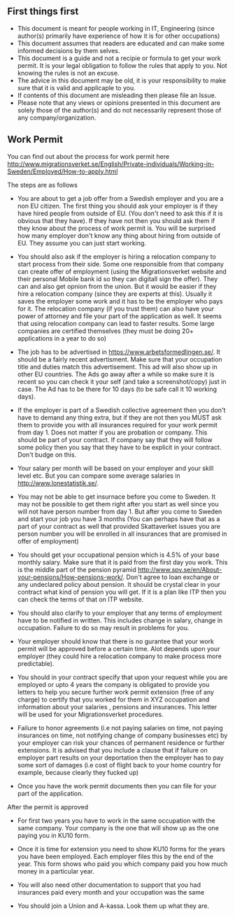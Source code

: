 ## First things first ##
- This document is meant for people working in IT, Engineering (since author(s) primarily have experience of how it is for other occupations) 
- This document assumes that readers are educated and can make some informed decisions by them selves.
- This document is a guide and not a recipie or formula to get your work permit. It is your legal obligation to follow the rules that apply to you. Not knowing the rules is not an excuse.
- The advice in this document may be old, it is your responsibility to make sure that it is valid and applicaple to you.
- If contents of this document are misleading then please file an Issue.
- Please note that any views or opinions presented in this document are solely those of the author(s) and do not necessarily represent those of any company/organization.

## Work Permit ##
You can find out about the process for work permit here http://www.migrationsverket.se/English/Private-individuals/Working-in-Sweden/Employed/How-to-apply.html

The steps are as follows
- You are about to get a job offer from a Swedish employer and you are a non EU citizen. The first thing you should ask your employer is if they have hired people from outside of EU. (You don't need to ask this if it is obvious that they have). If they have not then you should ask them if they know about the process of work permit is. You will be surprised how many employer don't know any thing about hiring from outside of EU. They assume you can just start working.
 
- You should also ask if the employer is hiring a relocation company to start process from their side. Some one responsible from that company can create offer of employment (using the Migrationsverket website and their personal Mobile bank id so they can digitall sign the offer). They can  and also get opnion from the union. But it would be easier if they hire a relocation company (since they are experts at this). Usually it saves the employer some work and it has to be the employer who pays for it.  The relocation company (if you trust them) can also have your power of attorney and file your part of the application as well. It seems that using relocation company can lead to faster results. Some large companies are certified themselves (they must be doing 20+ applications in a year to do so)
 
- The job has to be advertised in https://www.arbetsformedlingen.se/. It should be a fairly recent advertisment. Make sure that your occupation title and duties match this advertisement. This ad will also show up in other EU countries. The Ads go away after a while so make sure it is recent so you can check it your self (and take a screenshot/copy) just in case. The Ad has to be there for 10 days (to be safe call it 10 working days).

- If the employer is part of a Swedish collective agreement then you don't have to demand any thing extra, but if they are not then you MUST ask them to provide you with all insurances required for your work permit from day 1. Does not matter if you are probation or company. This should be part of your contract. If company say that they will follow some policy then you say that they have to be explicit in your contract. Don't budge on this.

- Your salary per month will be based on your employer and your skill level etc. But you can compare some average salaries in http://www.lonestatistik.se/. 
 
- You may not be able to get insurnace before you come to Sweden. It may not be possible to get them right after you start as well since you will not have person number from day 1. But after you come to Sweden and start your job you have 3 months (You can perhaps have that as a part of your contract as well that provided Skattaverket issues you are person number you will be enrolled in all insurances that are promised in offer of employment)

- You should get your occupational pension which is 4.5% of your base monthly salary. Make sure that it is paid from the first day you work. This is the middle part of the pension pyramid http://www.spv.se/en/About-your-pensions/How-pensions-work/. Don't agree to loan exchange or any undeclared policy about pension. It should be crystal clear in your contract what kind of pension you will get. If it is a plan like ITP then you can check the terms of that on ITP website.

- You should also clarify to your employer that any terms of employment have to be notified in written. This includes change in salary, change in occupation. Failure to do so may result in problems for you.

- Your employer should know that there is no gurantee that your work permit will be approved before a certain time. Alot depends upon your employer (they could hire a relocation company to make process more predictable).

- You should in your contract specify that upon your request while you are employed or upto 4 years the company is obligated to provide you letters to help you secure further work permit extension (free of any charge) to certify that you worked for them in XYZ occupation and information about your salaries , pensions and insurances. This letter will be used for your Migrationsverket procedures.

- Failure to honor agreements (i.e not paying salaries on time, not paying insurances on time, not notifying change of company businesses etc) by your employer can risk your chances of permanent residence or further extensions. It is advised that you include a clause that if failure on employer part results on your deportation then the employer has to pay some sort of damages (i.e cost of flight back to your home country for example, because clearly they fucked up)

- Once you have the work permit documents then you can file for your part of the application.

After the permit is approved

- For first two years you have to work in the same occupation with the same company. Your company is the one that will show up as the one paying you in KU10 form.

- Once it is time for extension you need to show KU10 forms for the years you have been employed. Each employer files this by the end of the year. This form shows who paid you which company paid you how much money in a particular year. 

- You will also need other documentation to support that you had insurances paid every month and your occupation was the same
 
- You should join a Union and A-kassa. Look them up what they are.
 
 
